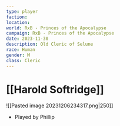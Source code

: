 ```yaml
---
type: player
faction: 
location: 
world: RxB - Princes of the Apocalypse
campaign: RxB - Princes of the Apocalypse
date: 2023-11-30
description: Old Cleric of Selune
race: Human
gender: M
class: Cleric
---
```

# [[Harold Softridge]]

![[Pasted image 20231206234317.png|250]]
- Played by Phillip